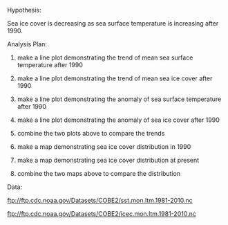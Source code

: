 Hypothesis:

Sea ice cover is decreasing as sea surface temperature is increasing after 1990.

Analysis Plan:

1. make a line plot demonstrating the trend of mean sea surface temperature after 1990

2. make a line plot demonstrating the trend of mean sea ice cover after 1990

3. make a line plot demonstrating the anomaly of sea surface temperature after 1990

4. make a line plot demonstrating the anomaly of sea ice cover after 1990

5. combine the two plots above to compare the trends

6. make a map demonstrating sea ice cover distribution in 1990

7. make a map demonstrating sea ice cover distribution at present

8. combine the two maps above to compare the distribution

Data:

ftp://ftp.cdc.noaa.gov/Datasets/COBE2/sst.mon.ltm.1981-2010.nc

ftp://ftp.cdc.noaa.gov/Datasets/COBE2/icec.mon.ltm.1981-2010.nc
